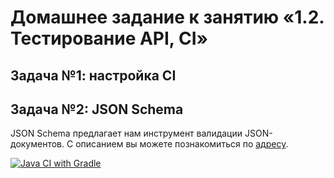 # Домашнее задание к занятию «1.2. Тестирование API, CI»

## Задача №1: настройка CI

## Задача №2: JSON Schema

JSON Schema предлагает нам инструмент валидации JSON-документов. С описанием вы можете познакомиться по [адресу](https://json-schema.org/understanding-json-schema).


[![Java CI with Gradle](https://github.com/romhaberman/rest/actions/workflows/gradle.yml/badge.svg)](https://github.com/romhaberman/rest/actions/workflows/gradle.yml)



